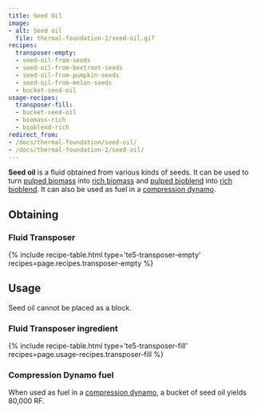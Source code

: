 ```yaml
---
title: Seed Oil
image:
- alt: Seed oil
  file: thermal-foundation-2/seed-oil.gif
recipes:
  transposer-empty:
  - seed-oil-from-seeds
  - seed-oil-from-beetroot-seeds
  - seed-oil-from-pumpkin-seeds
  - seed-oil-from-melon-seeds
  - bucket-seed-oil
usage-recipes:
  transposer-fill:
  - bucket-seed-oil
  - biomass-rich
  - bioblend-rich
redirect_from:
- /docs/thermal-foundation/seed-oil/
- /docs/thermal-foundation-2/seed-oil/
---
```


**Seed oil** is a fluid obtained from various kinds of seeds. It can be used to
turn [pulped biomass](/docs/1.12/thermal-foundation-2/pulped-biomass/) into [rich
biomass](/docs/1.12/thermal-foundation-2/rich-biomass/) and [pulped
bioblend](/docs/1.12/thermal-foundation-2/pulped-bioblend/) into [rich
bioblend](/docs/1.12/thermal-foundation-2/rich-bioblend/). It can also be used as fuel
in a [compression dynamo](/docs/1.12/thermal-expansion-5/compression-dynamo/).


Obtaining
---------

### Fluid Transposer
{% include recipe-table.html type='te5-transposer-empty' recipes=page.recipes.transposer-empty %}


Usage
-----

Seed oil cannot be placed as a block.

### Fluid Transposer ingredient
{% include recipe-table.html type='te5-transposer-fill' recipes=page.usage-recipes.transposer-fill %}

### Compression Dynamo fuel
When used as fuel in a [compression
dynamo](/docs/1.12/thermal-expansion-5/compression-dynamo/), a bucket of seed oil
yields 80,000 RF.
